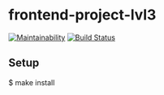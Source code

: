# frontend-project-lvl3

[![Maintainability](https://api.codeclimate.com/v1/badges/d00d0513280a52a7796e/maintainability)](https://codeclimate.com/github/paultit/frontend-project-lvl3/maintainability)
[![Build Status](https://travis-ci.org/paultit/frontend-project-lvl3.svg?branch=master)](https://travis-ci.org/paultit/frontend-project-lvl3)

## Setup

$ make install
